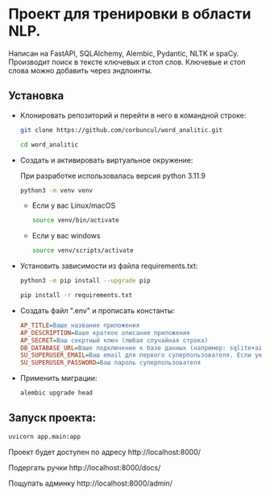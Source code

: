 # Проект для тренировки в области NLP.

Написан на FastAPI, SQLAlchemy, Alembic, Pydantic, NLTK и spaCy.
Производит поиск в тексте ключевых и стоп слов. Ключевые и стоп слова можно добавить через эндпоинты.

## Установка
- Клонировать репозиторий и перейти в него в командной строке:

    ```bash
    git clone https://github.com/corbuncul/word_analitic.git
    ```

    ```bash
    cd word_analitic
    ```

- Cоздать и активировать виртуальное окружение:

    При разработке использовалась версия python 3.11.9

    ```bash
    python3 -m venv venv
    ```

    * Если у вас Linux/macOS

        ```bash
        source venv/bin/activate
        ```

    * Если у вас windows

        ```bash
        source venv/scripts/activate
        ```

- Установить зависимости из файла requirements.txt:

    ```bash
    python3 -m pip install --upgrade pip
    ```

    ```bash
    pip install -r requirements.txt
    ```
- Создать файл ".env" и прописать константы:

    ```ini
    AP_TITLE=Ваше название приложения
    AP_DESCRIPTION=Ваше краткое описание приложения
    AP_SECRET=Ваш секртный ключ (любая случайная строка)
    DB_DATABASE_URL=Ваше подключение к базе данных (например: sqlite+aiosqlite:///./fastapi.db)
    SU_SUPERUSER_EMAIL=Ваш email для первого суперпользователя. Если указан, при первом запуске будет создан суперпользователь.
    SU_SUPERUSER_PASSWORD=Ваш пароль суперпользователя
    ```
- Применить миграции:

    ```bash
    alembic upgrade head
    ```
## Запуск проекта:

```bash
uvicorn app.main:app
```

Проект будет доступен по адресу http://localhost:8000/

Подергать ручки http://localhost:8000/docs/

Пощупать админку http://localhost:8000/admin/
